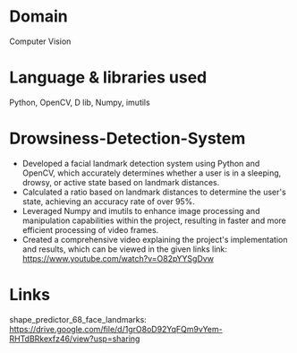 # Domain
Computer Vision
# Language & libraries used
Python, OpenCV, D lib, Numpy, imutils
# Drowsiness-Detection-System
- Developed a facial landmark detection system using Python and OpenCV, which accurately determines
whether a user is in a sleeping, drowsy, or active state based on landmark distances.
- Calculated a ratio based on landmark distances to determine the user's state, achieving an accuracy rate
of over 95%.
- Leveraged Numpy and imutils to enhance image processing and manipulation capabilities within the
project, resulting in faster and more efficient processing of video frames.
- Created a comprehensive video explaining the project's implementation and results, which can be
viewed in the given links link: https://www.youtube.com/watch?v=O82pYYSgDvw
# Links
shape_predictor_68_face_landmarks: https://drive.google.com/file/d/1grO8oD92YqFQm9vYem-RHTdBRkexfz46/view?usp=sharing
